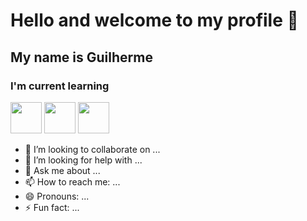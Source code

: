 # Hello and welcome to my profile 👋

## My name is Guilherme

### I'm current learning

<img height="50px" width="50px" margin-right="10px" src="https://cdn.jsdelivr.net/gh/devicons/devicon/icons/c/c-original.svg"/> <img  height="50px" width="50px" src="https://cdn.jsdelivr.net/gh/devicons/devicon/icons/bash/bash-original.svg"/> <img height="50px" width="50px" src="https://cdn.jsdelivr.net/gh/devicons/devicon/icons/javascript/javascript-plain.svg"/>


- 👯 I’m looking to collaborate on ...
- 🤔 I’m looking for help with ...
- 💬 Ask me about ...
- 📫 How to reach me: ...
- 😄 Pronouns: ...
- ⚡ Fun fact: ...
